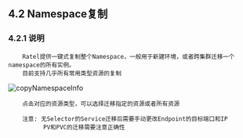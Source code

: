 ## 4.2 Namespace复制

### 4.2.1 说明

````
    Ratel提供一键式复制整个Namespace，一般用于新建环境，或者跨集群迁移一个namespace的所有实例。
    目前支持几乎所有常用类型资源的复制
````

![copyNamespaceInfo](https://github.com/dotbalo/ratel-doc/blob/master/images/copy-namespace-info.png)

````
    点击对应的资源类型，可以选择迁移指定的资源或者所有资源
    
    注意: 无Selector的Service迁移后需要手动更改Endpoint的目标端口和IP
          PV和PVC的迁移需要注意正确性
````